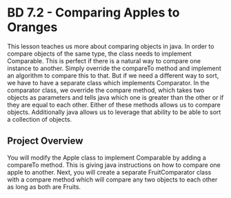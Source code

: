 # BD 7.2 - Comparing Apples to Oranges

This lesson teaches us more about comparing objects in java. 
In order to compare objects of the same type, the class needs to implement Comparable. This is perfect if there is a natural way to compare one instance to another. Simply override the compareTo method and implement an algorithm to compare this to that. 
But if we need a different way to sort, we have to have a separate class which implements Comparator. In the comparator class, we override the compare method, which takes two objects as parameters and tells java which one is greater than the other or if they are equal to each other.
Either of these methods allows us to compare objects. Additionally java allows us to  leverage that ability to be able to sort a collection of objects.

## Project Overview

You will modify the Apple class to implement Comparable by adding a compareTo method. This is giving java instructions on how to compare one apple to another.
Next, you will create a separate FruitComparator class with a compare method which will compare any two objects to each other as long as both are Fruits.
